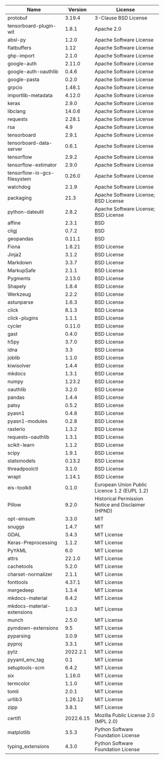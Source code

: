 | Name                         | Version   | License                                            |
|------------------------------|-----------|----------------------------------------------------|
| protobuf                     | 3.19.4    | 3-Clause BSD License                               |
| tensorboard-plugin-wit       | 1.8.1     | Apache 2.0                                         |
| absl-py                      | 1.2.0     | Apache Software License                            |
| flatbuffers                  | 1.12      | Apache Software License                            |
| ghp-import                   | 2.1.0     | Apache Software License                            |
| google-auth                  | 2.11.0    | Apache Software License                            |
| google-auth-oauthlib         | 0.4.6     | Apache Software License                            |
| google-pasta                 | 0.2.0     | Apache Software License                            |
| grpcio                       | 1.48.1    | Apache Software License                            |
| importlib-metadata           | 4.12.0    | Apache Software License                            |
| keras                        | 2.9.0     | Apache Software License                            |
| libclang                     | 14.0.6    | Apache Software License                            |
| requests                     | 2.28.1    | Apache Software License                            |
| rsa                          | 4.9       | Apache Software License                            |
| tensorboard                  | 2.9.1     | Apache Software License                            |
| tensorboard-data-server      | 0.6.1     | Apache Software License                            |
| tensorflow                   | 2.9.2     | Apache Software License                            |
| tensorflow-estimator         | 2.9.0     | Apache Software License                            |
| tensorflow-io-gcs-filesystem | 0.26.0    | Apache Software License                            |
| watchdog                     | 2.1.9     | Apache Software License                            |
| packaging                    | 21.3      | Apache Software License; BSD License               |
| python-dateutil              | 2.8.2     | Apache Software License; BSD License               |
| affine                       | 2.3.1     | BSD                                                |
| cligj                        | 0.7.2     | BSD                                                |
| geopandas                    | 0.11.1    | BSD                                                |
| Fiona                        | 1.8.21    | BSD License                                        |
| Jinja2                       | 3.1.2     | BSD License                                        |
| Markdown                     | 3.3.7     | BSD License                                        |
| MarkupSafe                   | 2.1.1     | BSD License                                        |
| Pygments                     | 2.13.0    | BSD License                                        |
| Shapely                      | 1.8.4     | BSD License                                        |
| Werkzeug                     | 2.2.2     | BSD License                                        |
| astunparse                   | 1.6.3     | BSD License                                        |
| click                        | 8.1.3     | BSD License                                        |
| click-plugins                | 1.1.1     | BSD License                                        |
| cycler                       | 0.11.0    | BSD License                                        |
| gast                         | 0.4.0     | BSD License                                        |
| h5py                         | 3.7.0     | BSD License                                        |
| idna                         | 3.3       | BSD License                                        |
| joblib                       | 1.1.0     | BSD License                                        |
| kiwisolver                   | 1.4.4     | BSD License                                        |
| mkdocs                       | 1.3.1     | BSD License                                        |
| numpy                        | 1.23.2    | BSD License                                        |
| oauthlib                     | 3.2.0     | BSD License                                        |
| pandas                       | 1.4.4     | BSD License                                        |
| patsy                        | 0.5.2     | BSD License                                        |
| pyasn1                       | 0.4.8     | BSD License                                        |
| pyasn1-modules               | 0.2.8     | BSD License                                        |
| rasterio                     | 1.3.2     | BSD License                                        |
| requests-oauthlib            | 1.3.1     | BSD License                                        |
| scikit-learn                 | 1.1.2     | BSD License                                        |
| scipy                        | 1.9.1     | BSD License                                        |
| statsmodels                  | 0.13.2    | BSD License                                        |
| threadpoolctl                | 3.1.0     | BSD License                                        |
| wrapt                        | 1.14.1    | BSD License                                        |
| eis-toolkit                  | 0.1.0     | European Union Public Licence 1.2 (EUPL 1.2)       |
| Pillow                       | 9.2.0     | Historical Permission Notice and Disclaimer (HPND) |
| opt-einsum                   | 3.3.0     | MIT                                                |
| snuggs                       | 1.4.7     | MIT                                                |
| GDAL                         | 3.4.3     | MIT License                                        |
| Keras-Preprocessing          | 1.1.2     | MIT License                                        |
| PyYAML                       | 6.0       | MIT License                                        |
| attrs                        | 22.1.0    | MIT License                                        |
| cachetools                   | 5.2.0     | MIT License                                        |
| charset-normalizer           | 2.1.1     | MIT License                                        |
| fonttools                    | 4.37.1    | MIT License                                        |
| mergedeep                    | 1.3.4     | MIT License                                        |
| mkdocs-material              | 8.4.2     | MIT License                                        |
| mkdocs-material-extensions   | 1.0.3     | MIT License                                        |
| munch                        | 2.5.0     | MIT License                                        |
| pymdown-extensions           | 9.5       | MIT License                                        |
| pyparsing                    | 3.0.9     | MIT License                                        |
| pyproj                       | 3.3.1     | MIT License                                        |
| pytz                         | 2022.2.1  | MIT License                                        |
| pyyaml_env_tag               | 0.1       | MIT License                                        |
| setuptools-scm               | 6.4.2     | MIT License                                        |
| six                          | 1.16.0    | MIT License                                        |
| termcolor                    | 1.1.0     | MIT License                                        |
| tomli                        | 2.0.1     | MIT License                                        |
| urllib3                      | 1.26.12   | MIT License                                        |
| zipp                         | 3.8.1     | MIT License                                        |
| certifi                      | 2022.6.15 | Mozilla Public License 2.0 (MPL 2.0)               |
| matplotlib                   | 3.5.3     | Python Software Foundation License                 |
| typing_extensions            | 4.3.0     | Python Software Foundation License                 |

